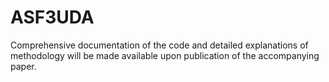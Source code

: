 # ASF3UDA
Comprehensive documentation of the code and detailed explanations of methodology will be made available upon publication of the accompanying paper.
